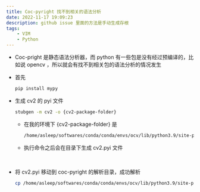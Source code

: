 ```yaml
---
title: Coc-pyright 找不到相关的语法分析
date: 2022-11-17 19:09:23
description: github issue 里面的方法是手动生成存根
tags:
    - VIM
    - Python
---
```


- Coc-pright 是静态语法分析器，而 python 有一些包是没有经过预编译的，比如说 opencv ，所以就会有找不到相关包的语法分析的情况发生

- 首先
    
    ```bash
    pip install mypy
    ```

- 生成 cv2 的 pyi 文件
    
    ```bash
    stubgen -m cv2 -o {cv2-package-folder}
    ```

    - 在我的环境下 {cv2-package-folder} 是
    
        ```bash
        /home/asleep/softwares/conda/conda/envs/ocv/lib/python3.9/site-packages/cv2
        ```
        
    - 执行命令之后会在目录下生成 cv2.pyi 文件
    
</br>

- 将 cv2.pyi 移动到 coc-pyright 的解析目录，成功解析

    ```bash
    cp /home/asleep/softwares/conda/conda/envs/ocv/lib/python3.9/site-packages/cv2/cv2.pyi  /home/asleep/.config/coc/extensions/node_modules/coc-pyright/node_modules/pyright/dist/typeshed-fallback/stdlib
    ```

    


